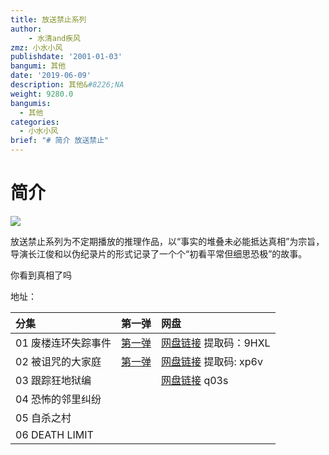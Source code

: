 ```yaml
---
title: 放送禁止系列
author: 
    - 水清and疾风
zmz: 小水小风
publishdate: '2001-01-03'
bangumi: 其他
date: '2019-06-09'
description: 其他&#8226;NA
weight: 9280.0
bangumis:
  - 其他
categories:
  - 小水小风
brief: "# 简介 放送禁止"
---
```


# 简介 

![](https://raw.githubusercontent.com/tcgriffith/owaraisite/master/static/tmpimg/hosokinshi.jpg)



放送禁止系列为不定期播放的推理作品，以“事实的堆叠未必能抵达真相”为宗旨，导演长江俊和以伪纪录片的形式记录了一个个“初看平常但细思恐极”的故事。

你看到真相了吗


地址：

|分集    |第一弹  |网盘 |
|:----|:----|:-----|
|01 废楼连环失踪事件|[第一弹](http://www.diyidan.com/main/post/6295053995636865358/detail/1?channel=share)|[网盘链接](https://pan.baidu.com/s/1RRIbEFYZpWPdFZWy9cICaQ) 提取码：9HXL|
|02 被诅咒的大家庭|[第一弹](http://www.diyidan.com/main/post/6295053995655654954/detail/1?channel=share)|[网盘链接](https://pan.baidu.com/s/1Mq4_1iT3KE29rR1rBo8l5Q) 提取码: xp6v|
|03 跟踪狂地狱编||[网盘链接](https://pan.baidu.com/s/1vR2PO8EXg4P6NkGtYq_SLA) q03s|
|04 恐怖的邻里纠纷|||
|05 自杀之村|||
|06 DEATH LIMIT|||


